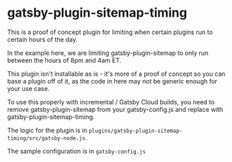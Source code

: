 # gatsby-plugin-sitemap-timing

This is a proof of concept plugin for limiting when certain plugins run to certain hours of the day.

In the example here, we are limiting gatsby-plugin-sitemap to only run between the hours of 8pm and 4am ET.

This plugin isn't installable as is - it's more of a proof of concept so you can base a plugin off of it, as the code in here may not be generic enough for your use case.

To use this properly with incremental / Gatsby Cloud builds, you need to remove gatsby-plugin-sitemap from your gatsby-config.js and replace with gatsby-plugin-sitemap-timing.

The logic for the plugin is in `plugins/gatsby-plugin-sitemap-timing/src/gatsby-node.js`.

The sample configuration is in `gatsby-config.js`